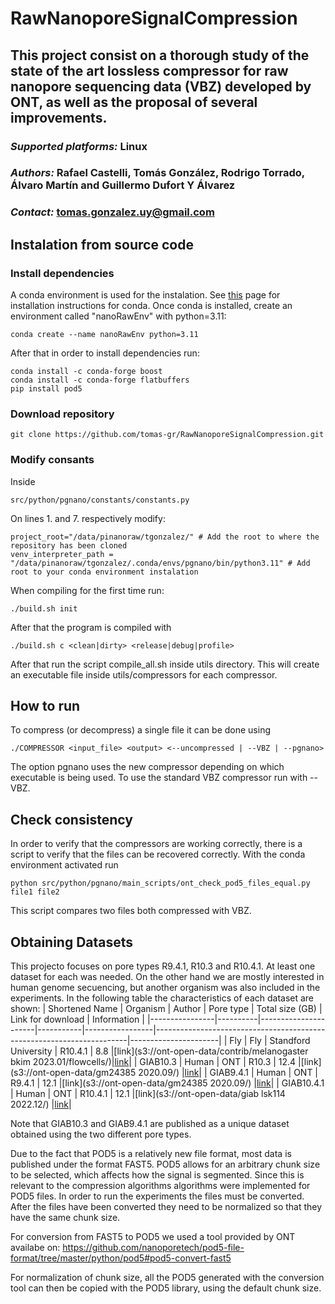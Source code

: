 # RawNanoporeSignalCompression
## This project consist on a thorough study of the state of the art lossless compressor for raw nanopore sequencing data (VBZ) developed by ONT, as well as the proposal of several improvements. 
### *Supported platforms:* Linux
### *Authors:* Rafael Castelli, Tomás González, Rodrigo Torrado, Álvaro Martín and Guillermo Dufort Y Álvarez
### *Contact:* tomas.gonzalez.uy@gmail.com

## Instalation from source code
### Install dependencies
A conda environment is used for the instalation.
See [this](https://docs.conda.io/projects/conda/en/latest/user-guide/install/index.html) page for installation instructions for conda. Once conda is installed, create an environment called "nanoRawEnv" with python=3.11:
```
conda create --name nanoRawEnv python=3.11
```
After that in order to install dependencies run:
```
conda install -c conda-forge boost
conda install -c conda-forge flatbuffers
pip install pod5
```
### Download repository
```
git clone https://github.com/tomas-gr/RawNanoporeSignalCompression.git
```
### Modify consants
Inside 
```
src/python/pgnano/constants/constants.py
```
On lines 1. and 7. respectively modify:
```
project_root="/data/pinanoraw/tgonzalez/" # Add the root to where the repository has been cloned
venv_interpreter_path = "/data/pinanoraw/tgonzalez/.conda/envs/pgnano/bin/python3.11" # Add root to your conda environment instalation
```
When compiling for the first time run:
```
./build.sh init
```
After that the program is compiled with
```
./build.sh c <clean|dirty> <release|debug|profile>
```

After that run the script compile_all.sh inside utils directory.
This will create an executable file inside utils/compressors for each
compressor.

## How to run
To compress (or decompress) a single file it can be done using
```
./COMPRESSOR <input_file> <output> <--uncompressed | --VBZ | --pgnano>
```
The option pgnano uses the new compressor depending on which executable is being used.
To use the standard VBZ compressor run with --VBZ.

## Check consistency
In order to verify that the compressors are working correctly, there is a script to verify that the files can be recovered correctly.
With the conda environment activated run
```
python src/python/pgnano/main_scripts/ont_check_pod5_files_equal.py file1 file2
```
This script compares two files both compressed with VBZ.

## Obtaining Datasets
This projecto focuses on pore types R9.4.1, R10.3 and R10.4.1. At least one dataset for each was needed.
On the other hand we are mostly interested in human genome secuencing, but another organism was also included in the experiments.
In the following table the characteristics of each dataset are shown:
| Shortened Name | Organism | Author               | Pore type | Total size (GB) | Link for download                                                     | Information          |
|----------------|----------|----------------------|-----------|-----------------|-----------------------------------------------------------------------|----------------------|
| Fly            | Fly      | Standford University | R10.4.1   | 8.8             |[link](s3://ont-open-data/contrib/melanogaster bkim 2023.01/flowcells/)|[link](https://www.ncbi.nlm.nih.gov/bioproject/?term=PRJNA914057)|
| GIAB10.3       | Human    | ONT                  | R10.3     | 12.4            |[link](s3://ont-open-data/gm24385 2020.09/)                            |[link](https://labs.epi2me.io/gm24385_2020.09/ )|
| GIAB9.4.1      | Human    | ONT                  | R9.4.1    | 12.1            |[link](s3://ont-open-data/gm24385 2020.09/)                            |[link](https://labs.epi2me.io/gm24385_2020.09/ )|
| GIAB10.4.1     | Human    | ONT                  | R10.4.1   | 12.1            |[link](s3://ont-open-data/giab lsk114 2022.12/)                        |[link](https://labs.epi2me.io/askenazi-kit14-2022-12/)|

Note that GIAB10.3 and GIAB9.4.1 are published as a unique dataset obtained using the two different pore types.

Due to the fact that POD5 is a relatively new file format, most data is published under the format FAST5.
POD5 allows for an arbitrary chunk size to be selected,
which affects how the signal is segmented. Since this is relevant to the compression algorithms algorithms were implemented for POD5 files.
In order to run the experiments the files must be converted.
After the files have been converted they need to be normalized so that they have the same chunk size.

For conversion from FAST5 to POD5 we used a tool provided by ONT availabe on:
https://github.com/nanoporetech/pod5-file-format/tree/master/python/pod5#pod5-convert-fast5

For normalization of chunk size, all the POD5 generated with the conversion tool can then be copied with the POD5 library, using the default chunk size.







